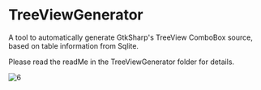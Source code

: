 # TreeViewGenerator

A tool to automatically generate GtkSharp's TreeView ComboBox source, based on table information from Sqlite.

Please read the readMe in the TreeViewGenerator folder for details.

![6](https://user-images.githubusercontent.com/84892208/134626990-75437456-a42d-4820-a3f8-1942f51be513.png)
